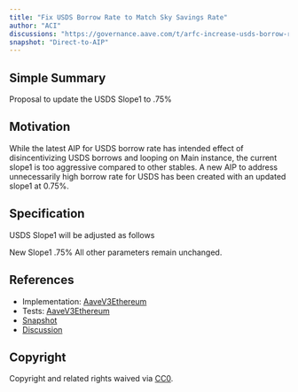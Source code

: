 ```yaml
---
title: "Fix USDS Borrow Rate to Match Sky Savings Rate"
author: "ACI"
discussions: "https://governance.aave.com/t/arfc-increase-usds-borrow-rate-to-match-sky-savings-rate/19494"
snapshot: "Direct-to-AIP"
---
```


## Simple Summary

Proposal to update the USDS Slope1 to .75%

## Motivation

While the latest AIP for USDS borrow rate has intended effect of disincentivizing USDS borrows and looping on Main instance, the current slope1 is too aggressive compared to other stables. A new AIP to address unnecessarily high borrow rate for USDS has been created with an updated slope1 at 0.75%.

## Specification

USDS Slope1 will be adjusted as follows

New Slope1 .75%
All other parameters remain unchanged.

## References

- Implementation: [AaveV3Ethereum](https://github.com/bgd-labs/aave-proposals-v3/blob/main/src/20241022_AaveV3Ethereum_FixUSDSBorrowRateToMatchSkySavingsRate/AaveV3Ethereum_FixUSDSBorrowRateToMatchSkySavingsRate_20241022.sol)
- Tests: [AaveV3Ethereum](https://github.com/bgd-labs/aave-proposals-v3/blob/main/src/20241022_AaveV3Ethereum_FixUSDSBorrowRateToMatchSkySavingsRate/AaveV3Ethereum_FixUSDSBorrowRateToMatchSkySavingsRate_20241022.t.sol)
- [Snapshot](Direct-to-AIP)
- [Discussion](https://governance.aave.com/t/arfc-increase-usds-borrow-rate-to-match-sky-savings-rate/19494/2)

## Copyright

Copyright and related rights waived via [CC0](https://creativecommons.org/publicdomain/zero/1.0/).

